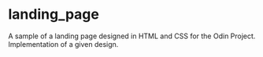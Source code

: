 # landing_page

A sample of a landing page designed in HTML and CSS for the Odin Project.
Implementation of a given design.
